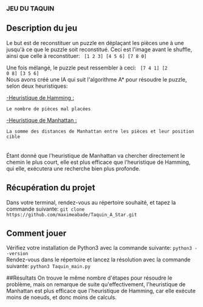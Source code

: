 ### JEU DU TAQUIN

## Description du jeu
Le but est de reconstituer un puzzle en déplaçant les pièces une à une jusqu'à ce que le puzzle soit reconstitué. 
Ceci est l'image avant le shuffle, ainsi que celle à reconstituer:
<code>
        [1 2 3]
        [4 5 6]
        [7 8 0]
</code>

Une fois mélangé, le puzzle peut ressembler à ceci:
<code>
        [7 4 1]
        [2 0 8]
        [3 5 6]
</code>
<br>
Nous avons créé une IA qui suit l'algorithme A* pour résoudre le puzzle, selon deux heuristiques:<br>
<p style="text-decoration : underline">-Heuristique de Hamming :</p> 
    <code>Le nombre de pièces mal placées</code>
<br>
<p style="text-decoration : underline">-Heuristique de Manhattan :</p> 
    <code>La somme des distances de Manhattan entre les pièces et leur position cible</code>
<br><br><br>
Étant donné que l'heuristique de Manhattan va chercher directement le chemin le plus court, elle est plus efficace que l'heuristique de Hamming, qui elle, exécutera une recherche bien plus profonde.

## Récupération du projet
Dans votre terminal, rendez-vous au répertoire souhaité, et tapez la commande suivante:
```git clone https://github.com/maximeabade/Taquin_A_Star.git```

## Comment jouer
Vérifiez votre installation de Python3 avec la commande suivante:
```python3 --version```<br>
Rendez-vous dans le répertoire et lancez la résolution avec la commande suivante:
```python3 Taquin_main.py```

##Résultats
On trouve le même nombre d'étapes pour résoudre le problème, mais on remarque de suite qu'effectivement, l'heuristique de Manhattan est plus efficace que l'heuristique de Hamming, car elle exécute moins de noeuds, et donc moins de calculs.